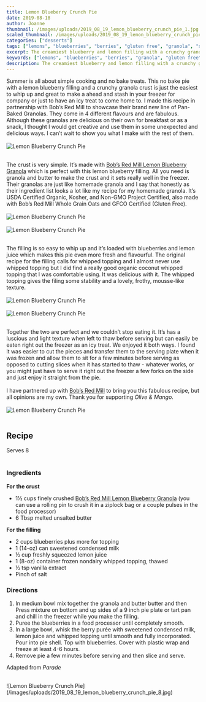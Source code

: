 ```yaml
---
title: Lemon Blueberry Crunch Pie
date: 2019-08-18
author: Joanne
thumbnail: /images/uploads/2019_08_19_lemon_blueberry_crunch_pie_1.jpg
scaled_thumbnail: /images/uploads/2019_08_19_lemon_blueberry_crunch_pie_0.jpg
categories: ["desserts"]
tags: ["lemons", "blueberries", "berries", "gluten free", "granola", "sponsored"]
excerpt: The creamiest blueberry and lemon filling with a crunchy granola crust
keywords: ["lemons", "blueberries", "berries", "granola", "gluten free"]
description: The creamiest blueberry and lemon filling with a crunchy granola crust
---
```


Summer is all about simple cooking and no bake treats. This no bake pie with a lemon blueberry filling and a crunchy granola crust is just the easiest to whip up and great to make a ahead and stash in your freezer for company or just to have an icy treat to come home to. I made this recipe in partnership with Bob’s Red Mill to showcase their brand new line of Pan-Baked Granolas. They come in 4 different flavours and are fabulous. Although these granolas are delicious on their own for breakfast or as a snack, I thought I would get creative and use them in some unexpected and delicious ways. I can’t wait to show you what I make with the rest of them. 
</br>
</br>
![Lemon Blueberry Crunch Pie](/images/uploads/2019_08_19_lemon_blueberry_crunch_pie_2.jpg)
</br>
</br>

The crust is very simple. It’s made with <span class="highlight"><a rel="nofollow" href="https://www.bobsredmill.com/lemon-blueberry-pan-baked-granola.html">Bob’s Red Mill Lemon Blueberry Granola</a></span> which is perfect with this lemon blueberry filling. All you need is granola and butter to make the crust and it sets really well in the freezer. Their granolas are just like homemade granola and I say that honestly as their ingredient list looks a lot like my recipe for my homemade granola. It’s USDA Certified Organic, Kosher, and Non-GMO Project Certified, also made with Bob’s Red Mill Whole Grain Oats and GFCO Certified (Gluten Free). 
</br>
</br>
![Lemon Blueberry Crunch Pie](/images/uploads/2019_08_19_lemon_blueberry_crunch_pie_3.jpg)
</br>
</br>
![Lemon Blueberry Crunch Pie](/images/uploads/2019_08_19_lemon_blueberry_crunch_pie_4.jpg)
</br>
</br>

The filling is so easy to whip up and it’s loaded with blueberries and lemon juice which makes this pie even more fresh and flavourful. The original recipe for the filling calls for whipped topping and I almost never use whipped topping but I did find a really good organic coconut whipped topping that I was comfortable using. It was delicious with it. The whipped topping gives the filing some stability and a lovely, frothy, mousse-like texture.
</br>
</br>
![Lemon Blueberry Crunch Pie](/images/uploads/2019_08_19_lemon_blueberry_crunch_pie_5.jpg)
</br>
</br>
![Lemon Blueberry Crunch Pie](/images/uploads/2019_08_19_lemon_blueberry_crunch_pie_6.jpg)
</br>
</br>

Together the two are perfect and we couldn’t stop eating it.  It’s has a luscious  and light texture when left to thaw before serving but can easily be eaten right out the freezer as an icy treat. We enjoyed it both ways. I found it was easier to cut the pieces and transfer them to the serving plate when it was frozen and allow them to sit for a few minutes before serving as opposed to cutting slices when it has started to thaw - whatever works, or you might just have to serve it right out the freezer a few forks on the side and just enjoy it straight from the pie.
</br>
</br>
I have partnered up with <span class="highlight"><a rel="nofollow" href="https://www.bobsredmill.com/?utm_source=TheOliveAndMango&utm_medium=influencer&utm_campaign=bobsredmill">Bob’s Red Mill</a></span> to bring you this fabulous recipe, but all opinions are my own. Thank you for supporting _Olive & Mango_.
</br>
</br>
![Lemon Blueberry Crunch Pie](/images/uploads/2019_08_19_lemon_blueberry_crunch_pie_7.jpg)
</br>
</br>

## Recipe
Serves 8
</br>
</br>

### Ingredients

__For the crust__

* <span itemprop="ingredients">1½ cups finely crushed <span class="highlight"><a rel="nofollow" href="https://www.bobsredmill.com/lemon-blueberry-pan-baked-granola.html">Bob’s Red Mill Lemon Blueberry Granola</a></span> (you can use a rolling pin to crush it in a ziplock bag or a couple pulses in the food processor)  </span>
* <span itemprop="ingredients">6 Tbsp melted unsalted butter</span>

__For the filling__

* <span itemprop="ingredients">2 cups blueberries plus more for topping</span>
* <span itemprop="ingredients">1 (14-oz) can sweetened condensed milk</span>
* <span itemprop="ingredients">½ cup freshly squeezed lemon juice </span>
* <span itemprop="ingredients">1 (8-oz) container frozen nondairy whipped topping, thawed</span>
* <span itemprop="ingredients">½ tsp vanilla extract </span>
* <span itemprop="ingredients">Pinch of salt </span>

### Directions

1. In medium bowl mix together the granola and butter butter and then Press mixture on bottom and up sides of a 9 inch pie plate or tart pan and chill in the freezer while you make the filling. 
2. Puree the  blueberries in a food processor until completely smooth. 
3. In a large bowl, whisk the berry purée with sweetened condensed milk, lemon juice and whipped topping until smooth and fully incorporated. Pour into pie shell. Top with blueberries. Cover with plastic wrap and freeze at least 4-6 hours. 
4. Remove pie a few minutes before serving and then slice and serve. 

Adapted from _Parade_

</br>
![Lemon Blueberry Crunch Pie](/images/uploads/2019_08_19_lemon_blueberry_crunch_pie_8.jpg)
